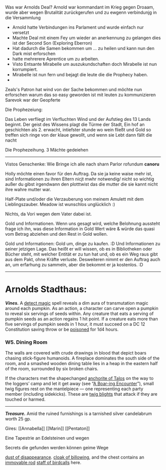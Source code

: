 Was war Arnolds Deal?
Arnold war kommandant im Krieg gegen Droaam, wurde aber wegen Brutalität zurückgerufen und zu ewgenn verbindunjg in die Versammlung
- Arnold hatte Verbindungen ins Parlament und wurde einfach nur versetzt
- Machte Deal mit einem Fey um wieder an anerkennung zu gelangen dies ist der Second Son (Exploring Eberron)
- Hat dadurch die Samen bekommen um ... zu heilen und kann nun den Dark mist erforschen
- hatte mehrerere Aprentice um zu arbeiten.
- Visto Entsante Mirabelle um auszukundschaften doch Mirabelle ist nun korrumpiert.
- Mirabelle ist nun fern und bejagt die leute die die Prophecy haben.
- 



Zeals's Patron hat wind von  der Sache bekommen und möchte nun erforschen warum das so easy geworden ist mit leuten zu kommunizieren 
Sarevok war der Geopferte



Die Prophezeiung:

Das Leben verfliegt im Verfluchten Wind und der Aufstieg des 13 Lands beginnt. Der geist des Wissens plagt die Türme der Stadt, Ein hof an geschichten als 2. erwacht, intiefster stunde wo wein fließt und Gold so treffen sich ringe von der klaue gewollt, und wenn sie Lebt dann fällt die nacht 


Die Prophezeihung.
3 Mächte gedeiehen 
___
Vistos Genschenke:
Wie Bringe ich alle nach sharn
Parlor rofundum **canoru**

Holly möchte einen favor für den Auftrag. Da sie ja keine waise mehr ist, sind Informationen zu ihren Eltern nicjt mwhr notwendig/ nicht so wichtig außer du gibst irgendwann den plotttwist das die mutter die sie kannt nicht ihre wahre mutter war.

Half-Plate und/oder die Verzauberung von meinem Amulett mit dem Lieblingszauber. Meadow ist wunschlos unglücklich :)

Nichts, da Vori wegen dem Vater dabei ist.

Gold und Informationen. Wenn uns gesagt wird, welche Belohnung aussteht frage ich ihn, was diese Information in Gold Wert wäre & würde das quasi vom Betrag abziehen und den Rest in Gold wollen.

Gold und Informationen: Gold um, dinge zu kaufen. :D Und Informationen zu seiner jetzigen Lage. Das heißt er will wissen, ob es in Bibliotheken oder Bücher steht, mit welcher Entität er zu tun hat und, ob es ein Weg raus gibt aus dem Pakt, ohne Kräfte verluste. Desweiteren nimmt er den Auftrag auch an, um erfarhung zu sammeln, aber die bekommt er ja kostenlos. :D
___


# Arnolds Stadthaus:
_**Vines.**_ A [detect magic](https://www.dndbeyond.com/spells/2065-detect-magic) spell reveals a dim aura of transmutation magic around each pumpkin. As an action, a character can carve open a pumpkin to reveal six servings of seeds within. Any creature that eats a serving of pumpkin seeds as an action regains 1 hit point. If a creature eats more than five servings of pumpkin seeds in 1 hour, it must succeed on a DC 12 Constitution saving throw or be [poisoned](https://www.dndbeyond.com/sources/dnd/free-rules/rules-glossary#PoisonedCondition) for 1d4 hours.

### W5. Dining Room

The walls are covered with crude drawings in blood that depict boars chasing stick-figure humanoids. A fireplace dominates the south side of the room, and a smashed wooden dining table lies in a heap in the eastern half of the room, surrounded by six broken chairs.

If the characters met the shapechanged [anchorite of Talos](https://www.dndbeyond.com/monsters/338584-anchorite-of-talos) on the way to the loggers’ camp and let it get away (see “[A Boar-ing Encounter](https://www.dndbeyond.com/sources/doip/loggers-camp#ABoaringEncounter)”), small twig figures rest on the mantelpiece — one representing each party member (including sidekicks). These are [twig blights](https://www.dndbeyond.com/monsters/17095-twig-blight) that attack if they are touched or harmed.
___


_**Treasure.**_ Amid the ruined furnishings is a tarnished silver candelabrum worth 25 gp.

Gires:
[[Annabella]]
[[Marin]]
[[Pentaton]]


Eine Tapestrie an Edelsteinen und wegen


Secrets die gefunden werden können
geime Wege

[dust of disappearance](https://www.dndbeyond.com/magic-items/4623-dust-of-disappearance).
[cloak of billowing](https://www.dndbeyond.com/magic-items/27040-cloak-of-billowing), and the chest contains an [immovable rod](https://www.dndbeyond.com/magic-items/4662-immovable-rod)
[staff of birdcalls](https://www.dndbeyond.com/magic-items/27137-staff-of-birdcalls) here.
